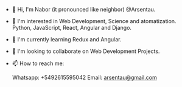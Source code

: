 - 👋 Hi, I'm Nabor (it pronounced like neighbor) @Arsentau.
- 👀 I'm interested in Web Development, Science and atomatization. Python, JavaScript, React, Angular and Django.
- 🌱 I'm currently learning Redux and Angular.
- 💞️ I'm looking to collaborate on Web Development Projects.
- 📫 How to reach me:

  Whatsapp: +5492615595042
  Email: arsentau@gmail.com

<!---
Arsentau/Arsentau is a ✨ special ✨ repository because its `README.md` (this file) appears on your GitHub profile.
You can click the Preview link to take a look at your changes.
--->
